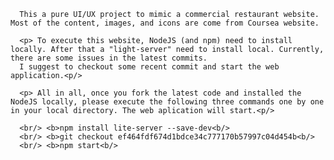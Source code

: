       This a pure UI/UX project to mimic a commercial restaurant website. Most of the content, images, and icons are come from Coursea website. 
      
      <p> To execute this website, NodeJS (and npm) need to install locally. After that a "light-server" need to install local. Currently, there are some issues in the latest commits. 
      I suggest to checkout some recent commit and start the web application.<p/> 
      
      <p> All in all, once you fork the latest code and installed the NodeJS locally, please execute the following three commands one by one in your local directory. The web aplication will start.<p/>
      
      <br/> <b>npm install lite-server --save-dev<b/>
      <br/> <b>git checkout ef464fdf674d1bdce34c777170b57997c04d454b<b/>
      <br/> <b>npm start<b/>